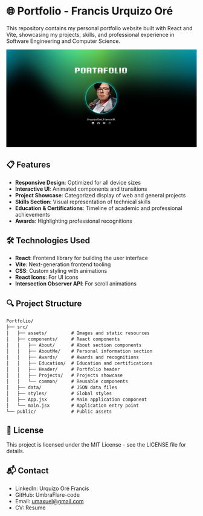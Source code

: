 # 🌐 Portfolio - Francis Urquizo Oré

This repository contains my personal portfolio website built with React and Vite, showcasing my projects, skills, and professional experience in Software Engineering and Computer Science.

![Portfolio Preview](/img/portafolio.webp)

## 📋 Features

- **Responsive Design**: Optimized for all device sizes
- **Interactive UI**: Animated components and transitions
- **Project Showcase**: Categorized display of web and general projects
- **Skills Section**: Visual representation of technical skills
- **Education & Certifications**: Timeline of academic and professional achievements
- **Awards**: Highlighting professional recognitions

## 🛠️ Technologies Used

- **React**: Frontend library for building the user interface
- **Vite**: Next-generation frontend tooling
- **CSS**: Custom styling with animations
- **React Icons**: For UI icons
- **Intersection Observer API**: For scroll animations

## 🔍 Project Structure

```plaintext
Portfolio/
├── src/
│   ├── assets/         # Images and static resources
│   ├── components/     # React components
│   │   ├── About/      # About section components
│   │   ├── AboutMe/    # Personal information section
│   │   ├── Awards/     # Awards and recognitions
│   │   ├── Education/  # Education and certifications
│   │   ├── Header/     # Portfolio header
│   │   ├── Projects/   # Projects showcase
│   │   └── common/     # Reusable components
│   ├── data/           # JSON data files
│   ├── styles/         # Global styles
│   ├── App.jsx         # Main application component
│   └── main.jsx        # Application entry point
└── public/             # Public assets
```
## 📄 License
This project is licensed under the MIT License - see the LICENSE file for details.

## 📬 Contact
- LinkedIn: Urquizo Oré Francis
- GitHub: UmbraFlare-code
- Email: umaxuel@gmail.com
- CV: Resume

